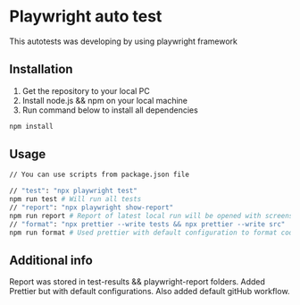 # Playwright auto test

This autotests was developing by using playwright framework

## Installation

1. Get the repository to your local PC
2. Install node.js && npm on your local machine 
3. Run command below to install all dependencies

```bash
npm install
```

## Usage

```bash
// You can use scripts from package.json file

// "test": "npx playwright test"
npm run test # Will run all tests
// "report": "npx playwright show-report"
npm run report # Report of latest local run will be opened with screenshot
// "format": "npx prettier --write tests && npx prettier --write src"
npm run format # Used prettier with default configuration to format code
```

## Additional info

Report was stored in test-results && playwright-report folders. Added Prettier but with default configurations. Also added default gitHub workflow.
